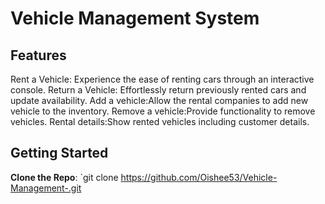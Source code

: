 # Vehicle Management System

## Features

 Rent a Vehicle: Experience the ease of renting cars through an interactive console.
 Return a Vehicle: Effortlessly return previously rented cars and update availability.
 Add a vehicle:Allow the rental companies to add new vehicle to the inventory.
 Remove a vehicle:Provide functionality to remove vehicles.
 Rental details:Show rented vehicles including customer details.


## Getting Started

 **Clone the Repo**: `git clone https://github.com/Oishee53/Vehicle-Management-.git


